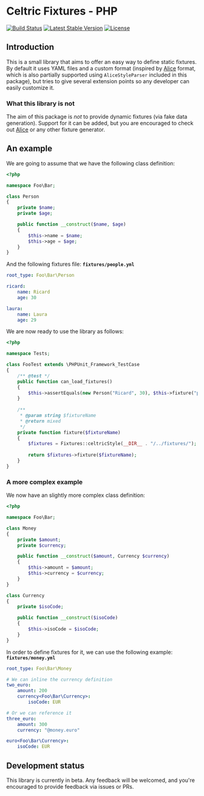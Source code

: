 Celtric Fixtures - PHP
======================

[![Build Status](https://travis-ci.org/celtric/fixtures-php.svg?branch=master)](https://travis-ci.org/celtric/fixtures-php)
[![Latest Stable Version](https://poser.pugx.org/celtric/fixtures/v/stable)](https://packagist.org/packages/celtric/fixtures) 
[![License](https://poser.pugx.org/celtric/fixtures/license)](https://packagist.org/packages/celtric/fixtures) 

Introduction
------------

This is a small library that aims to offer an easy way to define static fixtures. By default it uses YAML files and a custom format (inspired by [Alice](https://github.com/nelmio/alice) format, which is also partially supported using `AliceStyleParser` included in this package), but tries to give several extension points so any developer can easily customize it.

### What this library is not

The aim of this package is *not* to provide dynamic fixtures (via fake data generation). Support for it can be added, but you are encouraged to check out [Alice](https://github.com/nelmio/alice) or any other fixture generator.

An example
----------

We are going to assume that we have the following class definition:

```php
<?php

namespace Foo\Bar;

class Person
{
    private $name;
    private $age;

    public function __construct($name, $age)
    {
        $this->name = $name;
        $this->age = $age;
    }
}
```

And the following fixtures file: **`fixtures/people.yml`**

```yaml
root_type: Foo\Bar\Person

ricard:
    name: Ricard
    age: 30

laura:
    name: Laura
    age: 29
```

We are now ready to use the library as follows:

```php
<?php

namespace Tests;

class FooTest extends \PHPUnit_Framework_TestCase
{
    /** @test */
    public function can_load_fixtures()
    {
        $this->assertEquals(new Person("Ricard", 30), $this->fixture("people.ricard"));
    }
    
    /**
     * @param string $fixtureName
     * @return mixed
     */
    private function fixture($fixtureName)
    {
        $fixtures = Fixtures::celtricStyle(__DIR__ . "/../fixtures/");
        
        return $fixtures->fixture($fixtureName);
    }
}
```

### A more complex example

We now have an slightly more complex class definition:

```php
<?php

namespace Foo\Bar;

class Money
{
    private $amount;
    private $currency;

    public function __construct($amount, Currency $currency)
    {
        $this->amount = $amount;
        $this->currency = $currency;
    }
}

class Currency
{
    private $isoCode;

    public function __construct($isoCode)
    {
        $this->isoCode = $isoCode;
    }
}
```

In order to define fixtures for it, we can use the following example: **`fixtures/money.yml`**


```yaml
root_type: Foo\Bar\Money

# We can inline the currency definition
two_euro:
    amount: 200
    currency<Foo\Bar\Currency>:
        isoCode: EUR

# Or we can reference it
three_euro:
    amount: 300
    currency: "@money.euro"

euro<Foo\Bar\Currency>:
    isoCode: EUR
```

Development status
------------------

This library is currently in beta. Any feedback will be welcomed, and you're encouraged to provide feedback via issues or PRs.
